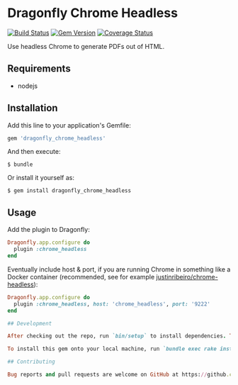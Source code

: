 # Dragonfly Chrome Headless

[![Build Status](https://travis-ci.org/tomasc/dragonfly_chrome_headless.svg)](https://travis-ci.org/tomasc/dragonfly_chrome_headless) [![Gem Version](https://badge.fury.io/rb/dragonfly_chrome_headless.svg)](http://badge.fury.io/rb/dragonfly_chrome_headless) [![Coverage Status](https://img.shields.io/coveralls/tomasc/dragonfly_chrome_headless.svg)](https://coveralls.io/r/tomasc/dragonfly_chrome_headless)

Use headless Chrome to generate PDFs out of HTML.

## Requirements

* nodejs

## Installation

Add this line to your application's Gemfile:

```ruby
gem 'dragonfly_chrome_headless'
```

And then execute:

    $ bundle

Or install it yourself as:

    $ gem install dragonfly_chrome_headless

## Usage

Add the plugin to Dragonfly:

```ruby
Dragonfly.app.configure do
  plugin :chrome_headless
end
```

Eventually include host & port, if you are running Chrome in something like a Docker container (recommended, see for example [justinribeiro/chrome-headless](https://hub.docker.com/r/justinribeiro/chrome-headless/)):

```ruby
Dragonfly.app.configure do
  plugin :chrome_headless, host: 'chrome_headless', port: '9222'
end

## Development

After checking out the repo, run `bin/setup` to install dependencies. Then, run `rake test` to run the tests. You can also run `bin/console` for an interactive prompt that will allow you to experiment.

To install this gem onto your local machine, run `bundle exec rake install`. To release a new version, update the version number in `version.rb`, and then run `bundle exec rake release`, which will create a git tag for the version, push git commits and tags, and push the `.gem` file to [rubygems.org](https://rubygems.org).

## Contributing

Bug reports and pull requests are welcome on GitHub at https://github.com/tomasc/dragonfly_chrome_headless.
